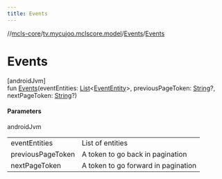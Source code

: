 ```yaml
---
title: Events
---
```

//[mcls-core](../../../index.html)/[tv.mycujoo.mclscore.model](../index.html)/[Events](index.html)/[Events](-events.html)



# Events



[androidJvm]\
fun [Events](-events.html)(eventEntities: [List](https://kotlinlang.org/api/latest/jvm/stdlib/kotlin.collections/-list/index.html)&lt;[EventEntity](../-event-entity/index.html)&gt;, previousPageToken: [String](https://kotlinlang.org/api/latest/jvm/stdlib/kotlin/-string/index.html)?, nextPageToken: [String](https://kotlinlang.org/api/latest/jvm/stdlib/kotlin/-string/index.html)?)



#### Parameters


androidJvm

| | |
|---|---|
| eventEntities | List of entities |
| previousPageToken | A token to go back in pagination |
| nextPageToken | A token to go forward in pagination |





